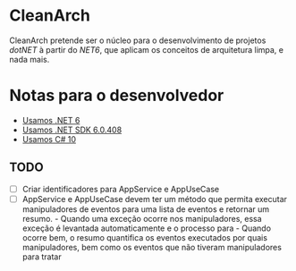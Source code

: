 # CleanArch
 
 CleanArch pretende ser o núcleo para o desenvolvimento de projetos _dotNET_
 à partir do _NET6_, que aplicam os conceitos de arquitetura limpa, e nada mais.

# Notas para o desenvolvedor

* [Usamos .NET 6][NET6-LINK]
* [Usamos .NET SDK 6.0.408][NETSDK6-LINK]
* [Usamos C# 10][CSHARP10-LINK]

## TODO
- [ ] Criar identificadores para AppService e AppUseCase
- [ ] AppService e AppUseCase devem ter um método que permita executar
      manipuladores de eventos para uma lista de eventos e retornar um
      resumo.
      - Quando uma exceção ocorre nos manipuladores, essa exceção é levantada
        automaticamente e o processo para
      - Quando ocorre bem, o resumo quantifica os eventos executados por
        quais manipuladores, bem como os eventos que não tiveram manipuladores
        para tratar

[NETSDK6-LINK]: https://dotnet.microsoft.com/en-us/download/dotnet/6.0
[NET6-LINK]: https://learn.microsoft.com/en-us/dotnet/core/whats-new/dotnet-6
[CSHARP10-LINK]: https://learn.microsoft.com/en-us/dotnet/csharp/whats-new/csharp-10
